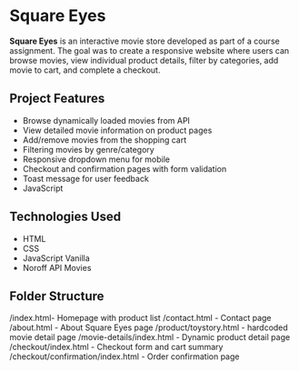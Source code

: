 # Square Eyes 

**Square Eyes** is an interactive movie store developed as part of a course assignment. The goal was to create a responsive website where users can browse movies, view individual product details, filter by categories, add movie to cart, and complete a checkout. 

## Project Features 
- Browse dynamically loaded movies from API
- View detailed movie information on product pages
- Add/remove movies from the shopping cart
- Filtering movies by genre/category
- Responsive dropdown menu for mobile
- Checkout and confirmation pages with form validation
- Toast message for user feedback
- JavaScript

## Technologies Used 
- HTML
- CSS
- JavaScript Vanilla
- Noroff API Movies

## Folder Structure
/index.html- Homepage with product list
/contact.html - Contact page
/about.html - About Square Eyes page
/product/toystory.html - hardcoded movie detail page
/movie-details/index.html - Dynamic product detail page
/checkout/index.html - Checkout form and cart summary
/checkout/confirmation/index.html - Order confirmation page
